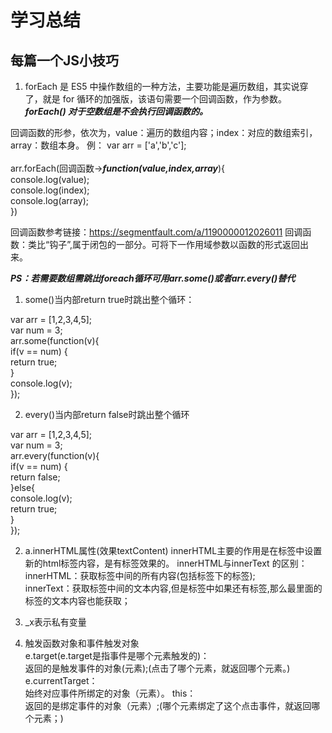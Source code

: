 # 学习总结

## 每篇一个JS小技巧
1. forEach 是 ES5 中操作数组的一种方法，主要功能是遍历数组，其实说穿了，就是 for 循环的加强版，该语句需要一个回调函数，作为参数。 ***forEach() 对于空数组是不会执行回调函数的。***

回调函数的形参，依次为，value：遍历的数组内容；index：对应的数组索引，array：数组本身。
例：
var arr = ['a','b','c'];<br>	
	arr.forEach(回调函数->***function(value,index,array***){<br>
		console.log(value);<br>
		console.log(index);<br>
		console.log(array);<br>
		})

回调函数参考链接：https://segmentfault.com/a/1190000012026011
回调函数：类比“钩子”,属于闭包的一部分。可将下一作用域参数以函数的形式返回出来。

***PS：若需要数组需跳出foreach循环可用arr.some()或者arr.every()替代***
1. some()当内部return true时跳出整个循环：

var arr = [1,2,3,4,5];<br>
var num = 3;<br>
arr.some(function(v){<br>
if(v == num) {<br>
return true;<br>
}<br>
console.log(v);<br>
});<br>

2. every()当内部return false时跳出整个循环<br>

var arr = [1,2,3,4,5];<br>
var num = 3;<br>
arr.every(function(v){<br>
if(v == num) {<br>
return false;<br>
}else{<br>
console.log(v);<br>
return true;<br>
}<br>
});<br>

2. a.innerHTML属性(效果textContent)
innerHTML主要的作用是在标签中设置新的html标签内容，是有标签效果的。
innerHTML与innerText 的区别：<br>
innerHTML：获取标签中间的所有内容(包括标签下的标签);<br>
innerText：获取标签中间的文本内容,但是标签中如果还有标签,那么最里面的标签的文本内容也能获取；

3. _x表示私有变量

4. 触发函数对象和事件触发对象<br>
e.target(e.target是指事件是哪个元素触发的)：<br>
返回的是触发事件的对象(元素);(点击了哪个元素，就返回哪个元素。)<br>
e.currentTarget：<br>
始终对应事件所绑定的对象（元素）。
this：<br>
返回的是绑定事件的对象（元素）;(哪个元素绑定了这个点击事件，就返回哪个元素；)<br>




